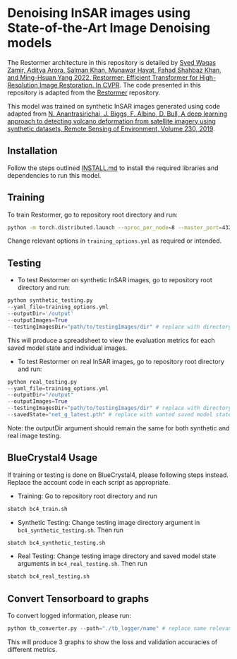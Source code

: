 # Denoising InSAR images using State-of-the-Art Image Denoising models

The Restormer architecture in this repository is detailed by [Syed Waqas Zamir, Aditya Arora, Salman Khan, Munawar Hayat, Fahad Shahbaz Khan, and Ming-Hsuan Yang 2022. Restormer: Efficient Transformer for High-Resolution Image Restoration. In CVPR](https://openaccess.thecvf.com/content/CVPR2022/html/Zamir_Restormer_Efficient_Transformer_for_High-Resolution_Image_Restoration_CVPR_2022_paper.html). The code presented in this repository is adapted from the [Restormer](https://github.com/swz30/Restormer) repository. 

This model was trained on synthetic InSAR images generated using code adapted from [N. Anantrasirichai, J. Biggs, F. Albino, D. Bull, A deep learning approach to detecting volcano deformation from satellite imagery using synthetic datasets, Remote Sensing of Environment, Volume 230, 2019](https://github.com/pui-nantheera/Synthetic_InSAR_image/tree/main).

## Installation

Follow the steps outlined [INSTALL.md](INSTALL.md) to install the required libraries and dependencies to run this model.

## Training

To train Restormer, go to repository root directory and run:

```bash
python -m torch.distributed.launch --nproc_per_node=8 --master_port=4321 basicsr/train.py -opt training_options.yml --launcher pytorch
```

Change relevant options in ``training_options.yml`` as required or intended.

## Testing

- To test Restormer on synthetic InSAR images, go to repository root directory and run:

```python
python synthetic_testing.py 
--yaml_file=training_options.yml 
--outputDir='/output' 
--outputImages=True 
--testingImagesDir="path/to/testingImages/dir" # replace with directory to testing images
```

This will produce a spreadsheet to view the evaluation metrics for each saved model state and individual images.

- To test Restormer on real InSAR images, go to repository root directory and run:

```python
python real_testing.py
--yaml_file=training_options.yml  
--outputDir="/output" 
--outputImages=True 
--testingImagesDir="path/to/testingImages/dir" # replace with directory to testing images
--savedState="net_g_latest.pth" # replace with wanted saved model state 
```

Note: the outputDir argument should remain the same for both synthetic and real image testing.

## BlueCrystal4 Usage

If training or testing is done on BlueCrystal4, please following steps instead. Replace the account code in each script as appropriate.

- Training: Go to repository root directory and run

```bash
sbatch bc4_train.sh
```

- Synthetic Testing: Change testing image directory argument in ``bc4_synthetic_testing.sh``. Then run

```bash
sbatch bc4_synthetic_testing.sh
```

- Real Testing: Change testing image directory and saved model state arguments in ``bc4_real_testing.sh``. Then run

```bash
sbatch bc4_real_testing.sh
```

## Convert Tensorboard to graphs

To convert logged information, please run:

```python
python tb_converter.py --path="./tb_logger/name" # replace name relevant model name folder
```

This will produce 3 graphs to show the loss and validation accuracies of different metrics.
